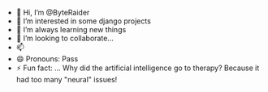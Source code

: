 - 👋 Hi, I’m @ByteRaider
- 👀 I’m interested in some django projects
- 🌱 I’m always learning new things
- 💞️ I’m looking to collaborate...
- 📫  
- 😄 Pronouns: Pass
- ⚡ Fun fact: ...
Why did the artificial intelligence go to therapy? Because it had too many "neural" issues!
<!---
ByteRaider/ByteRaider is a ✨ special ✨ repository because its `README.md` (this file) appears on your GitHub profile.
You can click the Preview link to take a look at your changes.
--->
